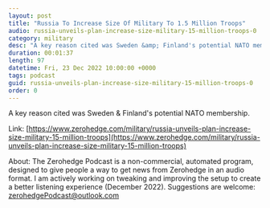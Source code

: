 ```yaml
---
layout: post
title: "Russia To Increase Size Of Military To 1.5 Million Troops"
audio: russia-unveils-plan-increase-size-military-15-million-troops-0
category: military
desc: "A key reason cited was Sweden &amp; Finland's potential NATO membership."
duration: 00:01:37
length: 97
datetime: Fri, 23 Dec 2022 10:00:00 +0000
tags: podcast
guid: russia-unveils-plan-increase-size-military-15-million-troops-0
order: 0
---
```

A key reason cited was Sweden &amp; Finland's potential NATO membership.

Link: [https://www.zerohedge.com/military/russia-unveils-plan-increase-size-military-15-million-troops](https://www.zerohedge.com/military/russia-unveils-plan-increase-size-military-15-million-troops)

About: The Zerohedge Podcast is a non-commercial, automated program, designed to give people a way to get news from Zerohedge in an audio format.  I am actively working on tweaking and improving the setup to create a better listening experience (December 2022).  Suggestions are welcome: [zerohedgePodcast@outlook.com](mailto:zerohedgePodcast@outlook.com)